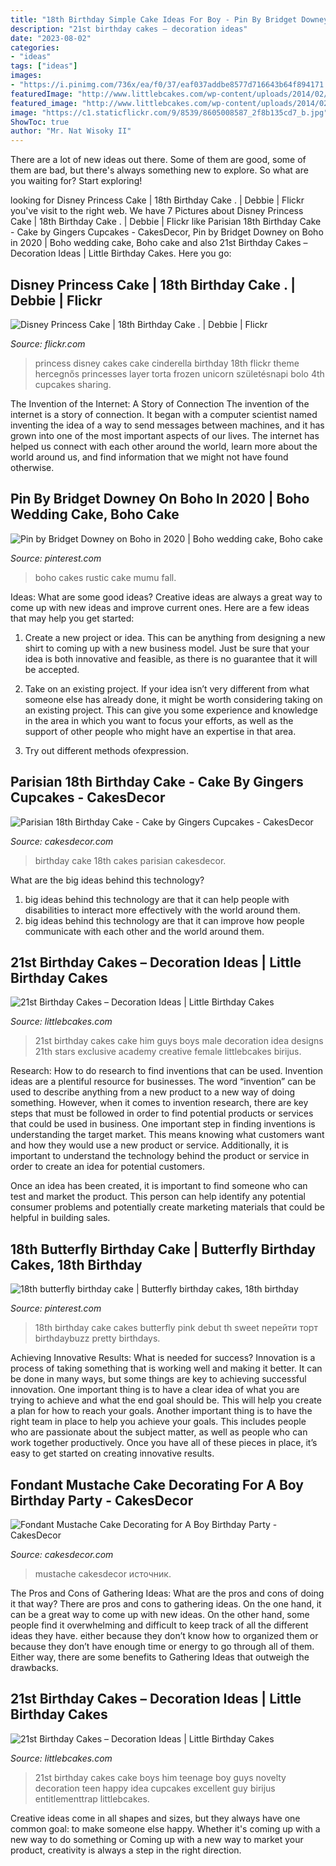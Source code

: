 ```yaml
---
title: "18th Birthday Simple Cake Ideas For Boy - Pin By Bridget Downey On Boho In 2020"
description: "21st birthday cakes – decoration ideas"
date: "2023-08-02"
categories:
- "ideas"
tags: ["ideas"]
images:
- "https://i.pinimg.com/736x/ea/f0/37/eaf037addbe8577d716643b64f894171.jpg"
featuredImage: "http://www.littlebcakes.com/wp-content/uploads/2014/02/21st-Birthday-Cakes-Ideas-1024x768.jpg"
featured_image: "http://www.littlebcakes.com/wp-content/uploads/2014/02/21st-Birthday-Cake.jpg"
image: "https://c1.staticflickr.com/9/8539/8605008587_2f8b135cd7_b.jpg"
ShowToc: true
author: "Mr. Nat Wisoky II"
---
```



There are a lot of new ideas out there. Some of them are good, some of them are bad, but there's always something new to explore. So what are you waiting for? Start exploring!

	

		
looking for Disney Princess Cake | 18th Birthday Cake . | Debbie | Flickr you've visit to the right web. We have 7 Pictures about Disney Princess Cake | 18th Birthday Cake . | Debbie | Flickr like Parisian 18th Birthday Cake - Cake by Gingers Cupcakes - CakesDecor, Pin by Bridget Downey on Boho in 2020 | Boho wedding cake, Boho cake and also 21st Birthday Cakes – Decoration Ideas | Little Birthday Cakes. Here you go:
		
    
## Disney Princess Cake | 18th Birthday Cake . | Debbie | Flickr

<img loading=lazy src="https://c1.staticflickr.com/9/8539/8605008587_2f8b135cd7_b.jpg" onerror="this.onerror=null;this.src='https://tse1.mm.bing.net/th?id=OIP.4lacODXKuo4dElnUKwGkewHaJ4&amp;pid=15.1';" alt="Disney Princess Cake | 18th Birthday Cake . | Debbie | Flickr">

_Source: flickr.com_

>princess disney cakes cake cinderella birthday 18th flickr theme hercegnős princesses layer torta frozen unicorn születésnapi bolo 4th cupcakes sharing. 

	

The Invention of the Internet: A Story of Connection
The invention of the internet is a story of connection. It began with a computer scientist named inventing the idea of a way to send messages between machines, and it has grown into one of the most important aspects of our lives. The internet has helped us connect with each other around the world, learn more about the world around us, and find information that we might not have found otherwise.

    
## Pin By Bridget Downey On Boho In 2020 | Boho Wedding Cake, Boho Cake

<img loading=lazy src="https://i.pinimg.com/736x/ea/f0/37/eaf037addbe8577d716643b64f894171.jpg" onerror="this.onerror=null;this.src='https://tse1.mm.bing.net/th?id=OIP.sUkKZJUS_fajVJzMSPCHfwHaIH&amp;pid=15.1';" alt="Pin by Bridget Downey on Boho in 2020 | Boho wedding cake, Boho cake">

_Source: pinterest.com_

>boho cakes rustic cake mumu fall. 

	

Ideas: What are some good ideas?
Creative ideas are always a great way to come up with new ideas and improve current ones. Here are a few ideas that may help you get started:
1. Create a new project or idea. This can be anything from designing a new shirt to coming up with a new business model. Just be sure that your idea is both innovative and feasible, as there is no guarantee that it will be accepted.

2. Take on an existing project. If your idea isn’t very different from what someone else has already done, it might be worth considering taking on an existing project. This can give you some experience and knowledge in the area in which you want to focus your efforts, as well as the support of other people who might have an expertise in that area.

3. Try out different methods ofexpression.

    
## Parisian 18th Birthday Cake - Cake By Gingers Cupcakes - CakesDecor

<img loading=lazy src="https://pic.cakesdecor.com/m/pjpiuy9rmqgf6j8i4x5b.jpg" onerror="this.onerror=null;this.src='https://tse2.mm.bing.net/th?id=OIP.9LuG0GNrhytLTf5LGA4QVQHaKX&amp;pid=15.1';" alt="Parisian 18th Birthday Cake - Cake by Gingers Cupcakes - CakesDecor">

_Source: cakesdecor.com_

>birthday cake 18th cakes parisian cakesdecor. 

	

What are the big ideas behind this technology?
1. big ideas behind this technology are that it can help people with disabilities to interact more effectively with the world around them.
2. big ideas behind this technology are that it can improve how people communicate with each other and the world around them.

    
## 21st Birthday Cakes – Decoration Ideas | Little Birthday Cakes

<img loading=lazy src="http://www.littlebcakes.com/wp-content/uploads/2014/02/21st-Birthday-Cakes-Ideas-1024x768.jpg" onerror="this.onerror=null;this.src='https://tse2.mm.bing.net/th?id=OIP.HsSGV4GfjytRJmGV4J7c_QHaFj&amp;pid=15.1';" alt="21st Birthday Cakes – Decoration Ideas | Little Birthday Cakes">

_Source: littlebcakes.com_

>21st birthday cakes cake him guys boys male decoration idea designs 21th stars exclusive academy creative female littlebcakes birijus. 

	

Research: How to do research to find inventions that can be used.
Invention ideas are a plentiful resource for businesses. The word “invention” can be used to describe anything from a new product to a new way of doing something. However, when it comes to invention research, there are key steps that must be followed in order to find potential products or services that could be used in business. 
One important step in finding inventions is understanding the target market. This means knowing what customers want and how they would use a new product or service. Additionally, it is important to understand the technology behind the product or service in order to create an idea for potential customers. 

Once an idea has been created, it is important to find someone who can test and market the product. This person can help identify any potential consumer problems and potentially create marketing materials that could be helpful in building sales.

    
## 18th Butterfly Birthday Cake | Butterfly Birthday Cakes, 18th Birthday

<img loading=lazy src="https://i.pinimg.com/736x/19/4e/a0/194ea0cfc1f11aee5b6e7f06dbfcac7a--butterfly-birthday-cakes-th-birthday-cake.jpg" onerror="this.onerror=null;this.src='https://tse1.mm.bing.net/th?id=OIP.ySCJGOn_1hE7t9n1iQ8aQQHaNL&amp;pid=15.1';" alt="18th butterfly birthday cake | Butterfly birthday cakes, 18th birthday">

_Source: pinterest.com_

>18th birthday cake cakes butterfly pink debut th sweet перейти торт birthdaybuzz pretty birthdays. 

	

Achieving Innovative Results: What is needed for success?
Innovation is a process of taking something that is working well and making it better. It can be done in many ways, but some things are key to achieving successful innovation. One important thing is to have a clear idea of what you are trying to achieve and what the end goal should be. This will help you create a plan for how to reach your goals. Another important thing is to have the right team in place to help you achieve your goals. This includes people who are passionate about the subject matter, as well as people who can work together productively. Once you have all of these pieces in place, it’s easy to get started on creating innovative results.

    
## Fondant Mustache Cake Decorating For A Boy Birthday Party - CakesDecor

<img loading=lazy src="https://pic.cakesdecor.com/m/dovthjuzpalgnfboczf0.jpg" onerror="this.onerror=null;this.src='https://tse4.mm.bing.net/th?id=OIP._dWPOuKVVV6p73Qd-6utWgHaI5&amp;pid=15.1';" alt="Fondant Mustache Cake Decorating for A Boy Birthday Party - CakesDecor">

_Source: cakesdecor.com_

>mustache cakesdecor источник. 

	

The Pros and Cons of Gathering Ideas: What are the pros and cons of doing it that way?
There are pros and cons to gathering ideas. On the one hand, it can be a great way to come up with new ideas. On the other hand, some people find it overwhelming and difficult to keep track of all the different ideas they have. either because they don’t know how to organized them or because they don’t have enough time or energy to go through all of them. Either way, there are some benefits to Gathering Ideas that outweigh the drawbacks.

    
## 21st Birthday Cakes – Decoration Ideas | Little Birthday Cakes

<img loading=lazy src="http://www.littlebcakes.com/wp-content/uploads/2014/02/21st-Birthday-Cake.jpg" onerror="this.onerror=null;this.src='https://tse1.mm.bing.net/th?id=OIP.IIe9sO-NtsF3ANnAzBiuNAHaJ4&amp;pid=15.1';" alt="21st Birthday Cakes – Decoration Ideas | Little Birthday Cakes">

_Source: littlebcakes.com_

>21st birthday cakes cake boys him teenage boy guys novelty decoration teen happy idea cupcakes excellent guy birijus entitlementtrap littlebcakes. 

	

Creative ideas come in all shapes and sizes, but they always have one common goal: to make someone else happy. Whether it's coming up with a new way to do something or Coming up with a new way to market your product, creativity is always a step in the right direction.

